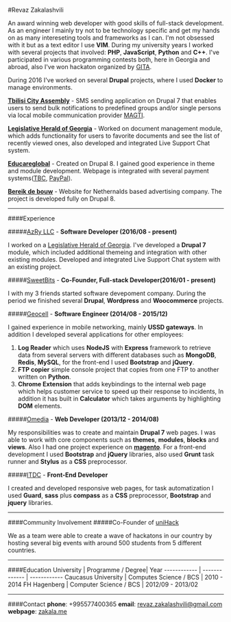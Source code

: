 #Revaz Zakalashvili

An award winning web developer with good skills of full-stack development. As an engineer I mainly try not to be technology specific and get my hands on as many intereseting tools and frameworks as I can. I'm not obsessed with it but as a text editor I use **VIM**. During my university years I worked with several projects that involved: **PHP**, **JavaScript**, **Python** and **C++**. I've participated in various programming contests both, here in Georgia and abroad, also I've won hackaton organized by [GITA](http://gita.gov.ge/en/).

During 2016 I've worked on several **Drupal** projects, where I used **Docker** to manage environments. 

**[Tbilisi City Assembly](http://tbsakrebulo.gov.ge/?lng=eng)** - SMS sending application on Drupal 7 that enables users to send bulk notifications to predefined groups and/or single persons via local mobile communication provider [MAGTI](http://www.magticom.ge/).

**[Legislative Herald of Georgia](https://matsne.gov.ge/)** - Worked on document management module, which adds functionality for users to favorite documents and see the list of recently viewed ones, also developed and integrated Live Support Chat system.

**[Educareglobal](http://educareglobal.org/)** - Created on Drupal 8. I gained good experience in theme and module development. Webpage is integrated with several payment systems([TBC](http://www.tbcbank.ge/), [PayPal](https://www.paypal.com/)).

**[Bereik de bouw](http://www.bereikdebouw.nl/)** -  Website for Nethernalds based advertising company. The project is developed fully on Drupal 8.

----
####Experience

#####[AzRy LLC](http://azry.com/) - **Software Developer (2016/08 - present)**

I worked on a [Legislative Herald of Georgia](https://matsne.gov.ge/). I've developed a **Drupal 7** module, which included additional themeing and integration with other existing modules. Developed and integrated Live Support Chat system with an existing project.

#####[SweetBits](http://sweetbits.co) - **Co-Founder, Full-stack Developer(2016/01 - present)**

I with my 3 friends started software devepoment company. During the period we finished several **Drupal**, **Wordpress** and **Woocommerce** projects.

#####[Geocell](http://geocell.ge) - **Software Engineer (2014/08 - 2015/12)**

I gained experience in mobile networking, mainly **USSD gateways**. In addition I developed several applications for other employees:

1.	**Log Reader** which uses **NodeJS** with **Express** framework to retrieve data from several servers with different databases such as **MongoDB**, **Redis**, **MySQL**, for the front-end I used **Bootstrap** and **jQuery**.
2.	**FTP copier** simple console project that copies from one FTP to another written on **Python**.
3.	**Chrome Extension** that adds keybindings to the internal web page which helps customer service to speed up their response to incidents, In addition it has built in **Calculator** which takes arguments by highlighting **DOM** elements.


#####[Omedia](http://omedia.ge) - **Web Developer (2013/12 - 2014/08)**

My responsibilities was to create and maintain **Drupal 7** web pages. I was able to work with core components such as **themes**, **modules**, **blocks** and **views**. Also I had one project experience on **[magento](https://magento.com)**.
For a front-end development I used **Bootstrap** and **jQuery** libraries, also used **Grunt** task runner and **Stylus** as a **CSS** preprocessor.


#####[ITDC](http://itdc.ge) - **Front-End Developer**

I created and developed responsive web pages, for task automatization I used **Guard**, **sass** plus  **compass** as a **CSS** preprocessor, **Bootstrap** and **jquery** libraries.

----

####Community Involvement
#####Co-Founder of [uniHack](http://unihack.ge)

We as a team were able to create a wave of hackatons in our country by hosting several big events with around 500 students from 5 different countries.

----

####Education
University | Programme / Degree| Year
------------ | ------------- | ------------
Caucasus University | Computes Science / BCS | 2010 - 2014
FH Hagenberg | Computer Science / BCS  | 2012/09 - 2013/02

----
####Contact
**phone**: +995577400365    **email**: <revaz.zakalashvili@gmail.com>    **webpage**: [zakala.me](http://zakala.me/)
